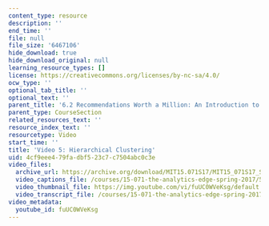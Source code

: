 ```yaml
---
content_type: resource
description: ''
end_time: ''
file: null
file_size: '6467106'
hide_download: true
hide_download_original: null
learning_resource_types: []
license: https://creativecommons.org/licenses/by-nc-sa/4.0/
ocw_type: ''
optional_tab_title: ''
optional_text: ''
parent_title: '6.2 Recommendations Worth a Million: An Introduction to Clustering '
parent_type: CourseSection
related_resources_text: ''
resource_index_text: ''
resourcetype: Video
start_time: ''
title: 'Video 5: Hierarchical Clustering'
uid: 4cf9eee4-79fa-dbf5-23c7-c7504abc0c3e
video_files:
  archive_url: https://archive.org/download/MIT15.071S17/MIT15_071S17_Session_6.2.09_300k.mp4
  video_captions_file: /courses/15-071-the-analytics-edge-spring-2017/5a704ea1bf52561ca533a8346ac1d3ad_fuUC0WVeKsg.vtt
  video_thumbnail_file: https://img.youtube.com/vi/fuUC0WVeKsg/default.jpg
  video_transcript_file: /courses/15-071-the-analytics-edge-spring-2017/a77292e25e81fb760d2b00d6f0bc0837_fuUC0WVeKsg.pdf
video_metadata:
  youtube_id: fuUC0WVeKsg
---
```

